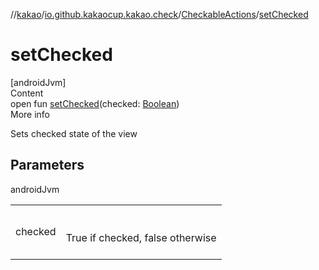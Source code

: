 //[kakao](../../../index.md)/[io.github.kakaocup.kakao.check](../index.md)/[CheckableActions](index.md)/[setChecked](set-checked.md)



# setChecked  
[androidJvm]  
Content  
open fun [setChecked](set-checked.md)(checked: [Boolean](https://kotlinlang.org/api/latest/jvm/stdlib/kotlin/-boolean/index.html))  
More info  


Sets checked state of the view



## Parameters  
  
androidJvm  
  
| | |
|---|---|
| <a name="io.github.kakaocup.kakao.check/CheckableActions/setChecked/#kotlin.Boolean/PointingToDeclaration/"></a>checked| <a name="io.github.kakaocup.kakao.check/CheckableActions/setChecked/#kotlin.Boolean/PointingToDeclaration/"></a><br><br>True if checked, false otherwise<br><br>|
  
  




